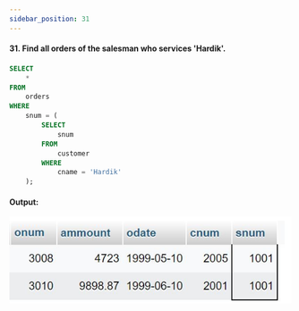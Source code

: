 ```yaml
---
sidebar_position: 31
---
```


#### 31. Find all orders of the salesman who services 'Hardik'.

```sql
SELECT
    *
FROM
    orders
WHERE
    snum = (
        SELECT
            snum
        FROM
            customer
        WHERE
            cname = 'Hardik'
    );
```

#### Output:

![d](outputs\31.jpg)
